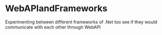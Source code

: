 # WebAPIandFrameworks
Experimenting between different frameworks of .Net too see if they would communicate with each other through WebAPI
